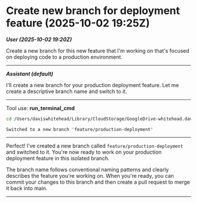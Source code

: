 <!-- Generated by SpecStory -->

<!-- cursor Session fe3a903b-53dd-4513-a7ff-1870c059982c (2025-10-02 19:25Z) -->

# Create new branch for deployment feature (2025-10-02 19:25Z)

_**User (2025-10-02 19:20Z)**_

Create a new branch for this new feature that I'm working on that's focused on deploying code to a production environment.

---

_**Assistant (default)**_

I'll create a new branch for your production deployment feature. Let me create a descriptive branch name and switch to it.


---

Tool use: **run_terminal_cmd**

```bash
cd /Users/daviswhitehead/Library/CloudStorage/GoogleDrive-whitehead.davis@gmail.com/My\ Drive/github/chef-chopsky && git checkout -b feature/production-deployment
```

```
Switched to a new branch 'feature/production-deployment'

```

---

Perfect! I've created a new branch called `feature/production-deployment` and switched to it. You're now ready to work on your production deployment feature in this isolated branch.

The branch name follows conventional naming patterns and clearly describes the feature you're working on. When you're ready, you can commit your changes to this branch and then create a pull request to merge it back into main.

---

